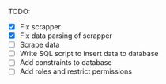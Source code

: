 TODO:
- [x] Fix scrapper
- [x] Fix data parsing of scrapper
- [ ] Scrape data
- [ ] Write SQL script to insert data to database
- [ ] Add constraints to database
- [ ] Add roles and restrict permissions
